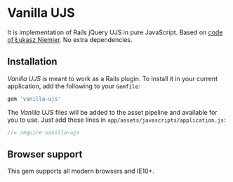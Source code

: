 # Vanilla UJS

It is implementation of Rails jQuery UJS in pure JavaScript. Based on [code of Łukasz Niemier](http://github.com/hauleth/vanilla-ujs).
No extra dependencies.

## Installation

_Vanilla UJS_ is meant to work as a Rails plugin. To install it in your current application, add the following to your `Gemfile`:

```ruby
gem 'vanilla-ujs'
```

The _Vanilla UJS_ files will be added to the asset pipeline and available for you to use. Just add these lines in `app/assets/javascripts/application.js`:

```js
//= require vanilla-ujs
```

## Browser support

This gem supports all modern browsers and IE10+.